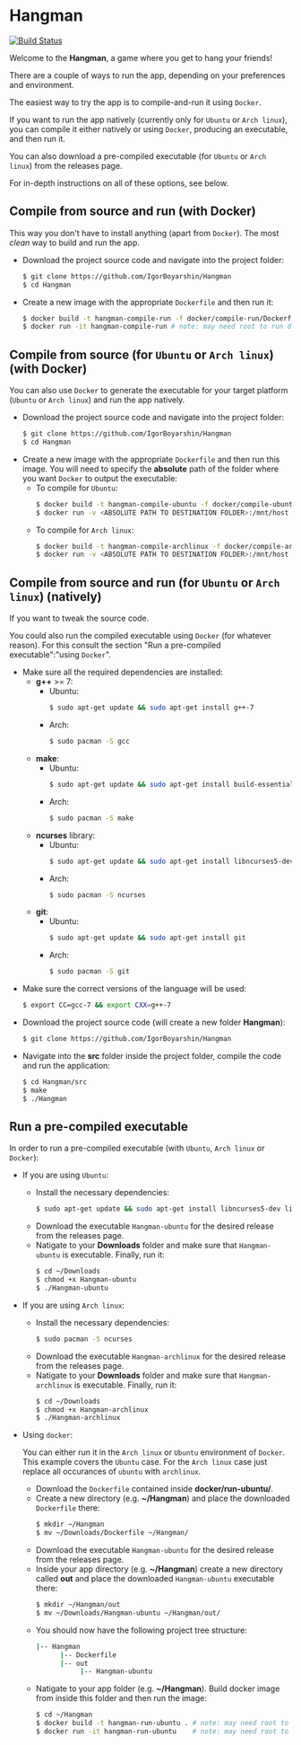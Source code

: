 # Hangman #

[![Build Status](https://travis-ci.org/IgorBoyarshin/Hangman.svg?branch=dev)](https://travis-ci.org/IgorBoyarshin/Hangman)

Welcome to the **Hangman**, a game where you get to hang your friends!

There are a couple of ways to run the app, depending on your preferences and environment.

The easiest way to try the app is to compile-and-run it using `Docker`.

If you want to run the app natively (currently only for `Ubuntu` or `Arch linux`), you can compile it  either natively or using `Docker`, producing an executable, and then run it.

You can also download a pre-compiled executable (for `Ubuntu` or `Arch linux`) from the releases page.

For in-depth instructions on all of these options, see below.

## Compile from source and run (with Docker) ##
This way you don't have to install anything (apart from `Docker`). The most *clean* way to build and run the app.
* Download the project source code and navigate into the project folder:
    ```sh
    $ git clone https://github.com/IgorBoyarshin/Hangman
    $ cd Hangman
    ```
* Create a new image with the appropriate `Dockerfile` and then run it:
    ```sh
    $ docker build -t hangman-compile-run -f docker/compile-run/Dockerfile . # note: may need root to run docker
    $ docker run -it hangman-compile-run # note: may need root to run docker
    ```

## Compile from source (for `Ubuntu` or `Arch linux`) (with Docker)
You can also use `Docker` to generate the executable for your target platform (`Ubuntu` or `Arch linux`) and run the app natively.
* Download the project source code and navigate into the project folder:
    ```sh
    $ git clone https://github.com/IgorBoyarshin/Hangman
    $ cd Hangman
    ```
* Create a new image with the appropriate `Dockerfile` and then run this image. You will need to specify the **absolute** path of the folder where you want `Docker` to output the executable:
    * To compile for `Ubuntu`:
        ```sh
        $ docker build -t hangman-compile-ubuntu -f docker/compile-ubuntu/Dockerfile . # note: may need root to run docker
        $ docker run -v <ABSOLUTE PATH TO DESTINATION FOLDER>:/mnt/host -it hangman-compile-ubuntu
        ```
    * To compile for `Arch linux`:
        ```sh
        $ docker build -t hangman-compile-archlinux -f docker/compile-archlinux/Dockerfile . # note: may need root to run docker
        $ docker run -v <ABSOLUTE PATH TO DESTINATION FOLDER>:/mnt/host -it hangman-compile-archlinux

## Compile from source and run (for `Ubuntu` or `Arch linux`) (natively) ##
If you want to tweak the source code.

You could also run the compiled executable using `Docker` (for whatever reason). For this consult the section "Run a pre-compiled executable":"using `Docker`".
* Make sure all the required dependencies are installed:
    * **g++** >= 7:
        * Ubuntu:
            ```sh
            $ sudo apt-get update && sudo apt-get install g++-7
            ```
        * Arch:
            ```sh
            $ sudo pacman -S gcc
            ```
    * **make**:
        * Ubuntu:
            ```sh
            $ sudo apt-get update && sudo apt-get install build-essential
            ```
        * Arch:
            ```sh
            $ sudo pacman -S make
            ```
    * **ncurses** library:
        * Ubuntu:
            ```sh
            $ sudo apt-get update && sudo apt-get install libncurses5-dev libncursesw5-dev
            ```
        * Arch:
            ```sh
            $ sudo pacman -S ncurses
            ```
    * **git**:
        * Ubuntu:
            ```sh
            $ sudo apt-get update && sudo apt-get install git
            ```
        * Arch:
            ```sh
            $ sudo pacman -S git
            ```
* Make sure the correct versions of the language will be used:
    ```sh
    $ export CC=gcc-7 && export CXX=g++-7
    ```
* Download the project source code (will create a new folder **Hangman**):
    ```sh
    $ git clone https://github.com/IgorBoyarshin/Hangman
    ```
* Navigate into the **src** folder inside the project folder, compile the code and run the application:
    ```sh
    $ cd Hangman/src
    $ make
    $ ./Hangman
    ```

## Run a pre-compiled executable ##
In order to run a pre-compiled executable (with `Ubuntu`, `Arch linux` or `Docker`):
* If you are using `Ubuntu`:
    * Install the necessary dependencies:
        ```sh
        $ sudo apt-get update && sudo apt-get install libncurses5-dev libncursesw5-dev
        ```
    * Download the executable `Hangman-ubuntu` for the desired release from the releases page.
    * Natigate to your **Downloads** folder and make sure that `Hangman-ubuntu` is executable. Finally, run it:
        ```sh
        $ cd ~/Downloads
        $ chmod +x Hangman-ubuntu
        $ ./Hangman-ubuntu
        ```
* If you are using `Arch linux`:
    * Install the necessary dependencies:
        ```sh
        $ sudo pacman -S ncurses
        ```
    * Download the executable `Hangman-archlinux` for the desired release from the releases page.
    * Natigate to your **Downloads** folder and make sure that `Hangman-archlinux` is executable. Finally, run it:
        ```sh
        $ cd ~/Downloads
        $ chmod +x Hangman-archlinux
        $ ./Hangman-archlinux
        ```
* Using `docker`:

    You can either run it in the `Arch linux` or `Ubuntu` environment of `Docker`. This example covers the `Ubuntu` case. For the `Arch linux` case just replace all occurances of `ubuntu` with `archlinux`.
    * Download the `Dockerfile` contained inside **docker/run-ubuntu/**.
    * Create a new directory (e.g. **~/Hangman**) and place the downloaded `Dockerfile` there:
        ```sh
        $ mkdir ~/Hangman
        $ mv ~/Downloads/Dockerfile ~/Hangman/
        ```
    * Download the executable `Hangman-ubuntu` for the desired release from the releases page.
    * Inside your app directory (e.g. **~/Hangman**) create a new directory called **out** and place the downloaded `Hangman-ubuntu` executable there:
        ```sh
        $ mkdir ~/Hangman/out
        $ mv ~/Downloads/Hangman-ubuntu ~/Hangman/out/
        ```
    * You should now have the following project tree structure:
        ```sh
        |-- Hangman
              |-- Dockerfile
              |-- out
                   |-- Hangman-ubuntu
        ```
    * Natigate to your app folder (e.g. **~/Hangman**). Build docker image from inside this folder and then run the image:
        ```sh
        $ cd ~/Hangman
        $ docker build -t hangman-run-ubuntu . # note: may need root to run docker
        $ docker run -it hangman-run-ubuntu    # note: may need root to run docker
        ```
